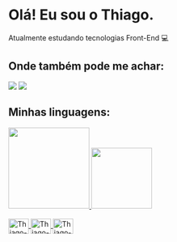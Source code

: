 # Olá! Eu sou o Thiago.

Atualmente estudando tecnologias Front-End 💻


## Onde também pode me achar:

<div>
  <a href="https://www.linkedin.com/in/thiagocontelli/" target="_blank"><img src="https://img.shields.io/badge/LinkedIn-0077B5?style=for-the-badge&logo=linkedin&logoColor=white" target="_blank"></a>
  <a href="mailto:thiagocontellid@gmail.com" target="_blank"><img src="https://img.shields.io/badge/Gmail-D14836?style=for-the-badge&logo=gmail&logoColor=white" target="_blank"></a>
</div>

## Minhas linguagens:

<div>
  <a href="https://github.com/thiagocontelli">
  <img height="160em" src="https://github-readme-stats.vercel.app/api?username=thiagocontelli&show_icons=true&theme=gotham&include_all_commits=true&count_private=true"/>
  <img height="120em" src="https://github-readme-stats.vercel.app/api/top-langs/?username=thiagocontelli&layout=compact&langs_count=7&theme=gotham"/>
</div>
  
<div style="display: inline_block"><br>
  <img align="center" alt="Thiago-HTML" height="30" width="40" src="https://cdn.jsdelivr.net/gh/devicons/devicon/icons/html5/html5-original.svg">
  <img align="center" alt="Thiago-CSS" height="30" width="40" src="https://cdn.jsdelivr.net/gh/devicons/devicon/icons/css3/css3-original.svg">
  <img align="center" alt="Thiago-JS" height="30" width="40" src="https://cdn.jsdelivr.net/gh/devicons/devicon/icons/javascript/javascript-original.svg">
</div>

##




